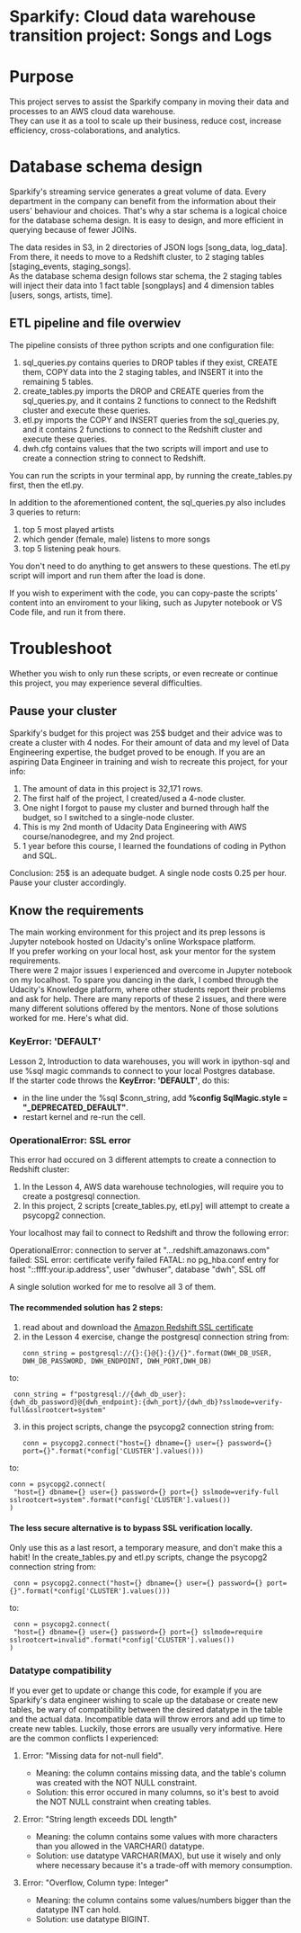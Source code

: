 # Sparkify: Cloud data warehouse transition project: Songs and Logs


# Purpose

This project serves to assist the Sparkify company in moving their data and processes to an AWS cloud data warehouse.  
They can use it as a tool to scale up their business, reduce cost, increase efficiency, cross-colaborations, and analytics.


# Database schema design

Sparkify's streaming service generates a great volume of data. Every department in the company can benefit from the information about their users' behaviour and choices. That's why a star schema is a logical choice for the database schema design. It is easy to design, and more efficient in querying because of fewer JOINs.

The data resides in S3, in 2 directories of JSON logs [song_data, log_data].  
From there, it needs to move to a Redshift cluster, to 2 staging tables [staging_events, staging_songs].  
As the database schema design follows star schema, the 2 staging tables will inject their data into 1 fact table [songplays] and 4 dimension tables [users, songs, artists, time].  


## ETL pipeline and file overwiev

The pipeline consists of three python scripts and one configuration file:
1. sql_queries.py contains queries to DROP tables if they exist, CREATE them, COPY data into the 2 staging tables, and INSERT it into the remaining 5 tables. 
2. create_tables.py imports the DROP and CREATE queries from the sql_queries.py, and it contains 2 functions to connect to the Redshift cluster and execute these queries.
3. etl.py imports the COPY and INSERT queries from the sql_queries.py, and it contains 2 functions to connect to the Redshift cluster and execute these queries.
4. dwh.cfg contains values that the two scripts will import and use to create a connection string to connect to Redshift. 

You can run the scripts in your terminal app, by running the create_tables.py first, then the etl.py.

In addition to the aforementioned content, the sql_queries.py also includes 3 queries to return:
1. top 5 most played artists
2. which gender (female, male) listens to more songs
3. top 5 listening peak hours.

You don't need to do anything to get answers to these questions. The etl.py script will import and run them after the load is done.

If you wish to experiment with the code, you can copy-paste the scripts' content into an enviroment to your liking, such as Jupyter notebook or VS Code file, and run it from there.


# Troubleshoot

Whether you wish to only run these scripts, or even recreate or continue this project, you may experience several difficulties.  

## Pause your cluster

Sparkify's budget for this project was 25$ budget and their advice was to create a cluster with 4 nodes. For their amount of data and my level of Data Engineering expertise, the budget proved to be enough. If you are an aspiring Data Engineer in training and wish to recreate this project, for your info:
1. The amount of data in this project is 32,171 rows.
2. The first half of the project, I created/used a 4-node cluster.
3. One night I forgot to pause my cluster and burned through half the budget, so I switched to a single-node cluster.
4. This is my 2nd month of Udacity Data Engineering with AWS course/nanodegree, and my 2nd project.
5. 1 year before this course, I learned the foundations of coding in Python and SQL.

Conclusion: 25$ is an adequate budget. A single node costs 0.25 per hour. Pause your cluster accordingly.

## Know the requirements

The main working environment for this project and its prep lessons is Jupyter notebook hosted on Udacity's online Workspace platform.  
If you prefer working on your local host, ask your mentor for the system requirements.  
There were 2 major issues I experienced and overcome in Jupyter notebook on my localhost. To spare you dancing in the dark, I combed through the Udacity's Knowledge platform, where other students report their problems and ask for help. There are many reports of these 2 issues, and there were many different solutions offered by the mentors. None of those solutions worked for me. Here's what did.

### KeyError: 'DEFAULT'

Lesson 2, Introduction to data warehouses, you will work in ipython-sql and use %sql magic commands to connect to your local Postgres database.  
If the starter code throws the **KeyError: 'DEFAULT'**,  do this:
- in the line under the %sql $conn_string, add **%config SqlMagic.style = "_DEPRECATED_DEFAULT"**.
- restart kernel and re-run the cell.

### OperationalError: SSL error

This error had occured on 3 different attempts to create a connection to Redshift cluster:
1. In the Lesson 4, AWS data warehouse technologies, will require you to create a postgresql connection.
2. In this project, 2 scripts [create_tables.py, etl.py] will attempt to create a psycopg2 connection.

Your localhost may fail to connect to Redshift and throw the following error:

OperationalError: connection to server at "...redshift.amazonaws.com" failed: SSL error: certificate verify failed
FATAL: no pg_hba.conf entry for host "::ffff:your.ip.address", user "dwhuser", database "dwh", SSL off

A single solution worked for me to resolve all 3 of them.

#### The recommended solution has 2 steps:

1. read about and download the [Amazon Redshift SSL certificate](https://docs.aws.amazon.com/redshift/latest/mgmt/connecting-ssl-support.html)
2. in the Lesson 4 exercise, change the postgresql connection string from:
   ```
   conn_string = postgresql://{}:{}@{}:{}/{}".format(DWH_DB_USER, DWH_DB_PASSWORD, DWH_ENDPOINT, DWH_PORT,DWH_DB)
   ```
to:
   ```
    conn_string = f"postgresql://{dwh_db_user}:{dwh_db_password}@{dwh_endpoint}:{dwh_port}/{dwh_db}?sslmode=verify-full&sslrootcert=system"
   ```

3. in this project scripts, change the psycopg2 connection string from:
   ```
   conn = psycopg2.connect("host={} dbname={} user={} password={} port={}".format(*config['CLUSTER'].values()))
   ```
to:
   ```
   conn = psycopg2.connect(
    "host={} dbname={} user={} password={} port={} sslmode=verify-full sslrootcert=system".format(*config['CLUSTER'].values())
)
   ```

#### The less secure alternative is to bypass SSL verification locally.

Only use this as a last resort, a temporary measure, and don't make this a habit! In the create_tables.py and etl.py scripts, change the psycopg2 connection string from:
   ```
    conn = psycopg2.connect("host={} dbname={} user={} password={} port={}".format(*config['CLUSTER'].values()))
   ```
to:
   ```
    conn = psycopg2.connect(
    "host={} dbname={} user={} password={} port={} sslmode=require sslrootcert=invalid".format(*config['CLUSTER'].values())
)
   ```

### Datatype compatibility

If you ever get to update or change this code, for example if you are Sparkify's data engineer wishing to scale up the database or create new tables, be wary of compatibility between the desired datatype in the table and the actual data. Incompatible data will throw errors and add up time to create new tables. Luckily, those errors are usually very informative. Here are the common conflicts I experienced:

1. Error: "Missing data for not-null field".
   - Meaning: the column contains missing data, and the table's column was created with the NOT NULL constraint.
   - Solution: this error occured in many columns, so it's best to avoid the NOT NULL constraint when creating tables.

2. Error: "String length exceeds DDL length"
   - Meaning: the column contains some values with more characters than you allowed in the VARCHAR() datatype.
   - Solution: use datatype VARCHAR(MAX), but use it wisely and only where necessary because it's a trade-off with memory consumption.

3. Error: "Overflow, Column type: Integer"
   - Meaning: the column contains some values/numbers bigger than the datatype INT can hold.
   - Solution: use datatype BIGINT.
